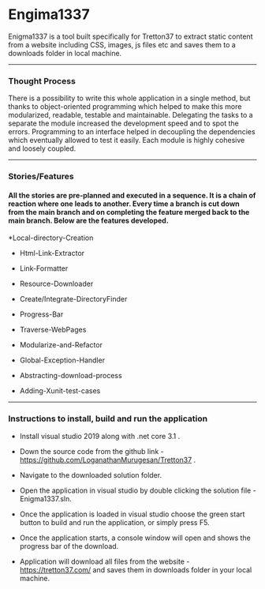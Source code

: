 # Engima1337

Enigma1337 is a tool built specifically for Tretton37 to extract static content from a website including CSS, images, js files etc and saves them to a downloads folder in local machine.

***


### Thought Process

There is a possibility to write this whole application in a single method, but thanks to object-oriented programming which helped to make this more modularized, readable, testable and maintainable. Delegating the tasks to a separate the module increased the development speed and to spot the errors. Programming to an interface helped in decoupling the dependencies which eventually allowed to test it easily. Each module is highly cohesive and loosely coupled.

***


### Stories/Features 

#### All the stories are pre-planned and executed in a sequence. It is a chain of reaction where one leads to another. Every time a branch is cut down from the main branch and on completing the feature merged back to the main branch. Below are the features developed.

*Local-directory-Creation



* Html-Link-Extractor



* Link-Formatter



* Resource-Downloader



* Create/Integrate-DirectoryFinder



* Progress-Bar



* Traverse-WebPages



* Modularize-and-Refactor



* Global-Exception-Handler



* Abstracting-download-process



* Adding-Xunit-test-cases



***

### Instructions to install, build and run the application



* Install visual studio 2019 along with .net core 3.1 .

* Down the source code from the github link - https://github.com/LoganathanMurugesan/Tretton37 .

* Navigate to the downloaded solution folder.

* Open the application in visual studio by double clicking the solution file -  Enigma1337.sln.

* Once the application is loaded in visual studio choose the green start button to build and run the application, or simply press F5.

* Once the application starts, a console window will open and shows the progress bar of the download.

* Application will download all files from the website - https://tretton37.com/ and saves them in downloads folder in your local machine.



































